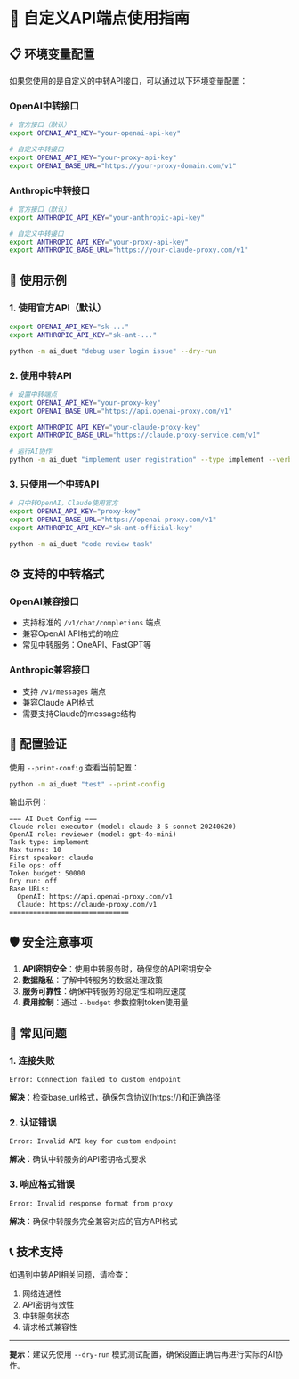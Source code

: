 # 🔧 自定义API端点使用指南

## 📋 环境变量配置

如果您使用的是自定义的中转API接口，可以通过以下环境变量配置：

### OpenAI中转接口
```bash
# 官方接口（默认）
export OPENAI_API_KEY="your-openai-api-key"

# 自定义中转接口
export OPENAI_API_KEY="your-proxy-api-key"
export OPENAI_BASE_URL="https://your-proxy-domain.com/v1"
```

### Anthropic中转接口
```bash
# 官方接口（默认）
export ANTHROPIC_API_KEY="your-anthropic-api-key"

# 自定义中转接口
export ANTHROPIC_API_KEY="your-proxy-api-key"
export ANTHROPIC_BASE_URL="https://your-claude-proxy.com/v1"
```

## 🚀 使用示例

### 1. 使用官方API（默认）
```bash
export OPENAI_API_KEY="sk-..."
export ANTHROPIC_API_KEY="sk-ant-..."

python -m ai_duet "debug user login issue" --dry-run
```

### 2. 使用中转API
```bash
# 设置中转端点
export OPENAI_API_KEY="your-proxy-key"
export OPENAI_BASE_URL="https://api.openai-proxy.com/v1"

export ANTHROPIC_API_KEY="your-claude-proxy-key"
export ANTHROPIC_BASE_URL="https://claude.proxy-service.com/v1"

# 运行AI协作
python -m ai_duet "implement user registration" --type implement --verbose
```

### 3. 只使用一个中转API
```bash
# 只中转OpenAI，Claude使用官方
export OPENAI_API_KEY="proxy-key"
export OPENAI_BASE_URL="https://openai-proxy.com/v1"
export ANTHROPIC_API_KEY="sk-ant-official-key"

python -m ai_duet "code review task"
```

## ⚙️ 支持的中转格式

### OpenAI兼容接口
- 支持标准的 `/v1/chat/completions` 端点
- 兼容OpenAI API格式的响应
- 常见中转服务：OneAPI、FastGPT等

### Anthropic兼容接口
- 支持 `/v1/messages` 端点
- 兼容Claude API格式
- 需要支持Claude的message结构

## 🔧 配置验证

使用 `--print-config` 查看当前配置：

```bash
python -m ai_duet "test" --print-config
```

输出示例：
```
=== AI Duet Config ===
Claude role: executor (model: claude-3-5-sonnet-20240620)
OpenAI role: reviewer (model: gpt-4o-mini)
Task type: implement
Max turns: 10
First speaker: claude
File ops: off
Token budget: 50000
Dry run: off
Base URLs:
  OpenAI: https://api.openai-proxy.com/v1
  Claude: https://claude-proxy.com/v1
==============================
```

## 🛡️ 安全注意事项

1. **API密钥安全**：使用中转服务时，确保您的API密钥安全
2. **数据隐私**：了解中转服务的数据处理政策
3. **服务可靠性**：确保中转服务的稳定性和响应速度
4. **费用控制**：通过 `--budget` 参数控制token使用量

## 🐛 常见问题

### 1. 连接失败
```
Error: Connection failed to custom endpoint
```
**解决**：检查base_url格式，确保包含协议(https://)和正确路径

### 2. 认证错误
```
Error: Invalid API key for custom endpoint
```
**解决**：确认中转服务的API密钥格式要求

### 3. 响应格式错误
```
Error: Invalid response format from proxy
```
**解决**：确保中转服务完全兼容对应的官方API格式

## 📞 技术支持

如遇到中转API相关问题，请检查：
1. 网络连通性
2. API密钥有效性
3. 中转服务状态
4. 请求格式兼容性

---

**提示**：建议先使用 `--dry-run` 模式测试配置，确保设置正确后再进行实际的AI协作。